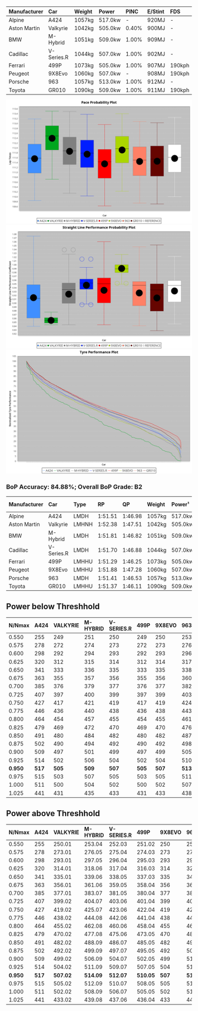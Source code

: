 | Manufacturer | Car        | Weight | Power   | PINC    | E/Stint | FDS     |
|:-|:-|:-|:-|:-|:-|:-|
| Alpine       | A424       | 1057kg | 517.0kw |    -    | 920MJ   |    -    |
| Aston Martin | Valkyrie   | 1042kg | 505.0kw | 0.40%   | 900MJ   |    -    |
| BMW          | M-Hybrid   | 1051kg | 509.0kw | 1.00%   | 909MJ   |    -    |
| Cadillac     | V-Series.R | 1044kg | 507.0kw | 1.00%   | 902MJ   |    -    |
| Ferrari      | 499P       | 1073kg | 505.0kw | 1.00%   | 907MJ   | 190kph  |
| Peugeot      | 9X8Evo     | 1060kg | 507.0kw |    -    | 908MJ   | 190kph  |
| Porsche      | 963        | 1057kg | 513.0kw | 1.00%   | 912MJ   |    -    |
| Toyota       | GR010      | 1090kg | 509.0kw | 1.00%   | 911MJ   | 190kph  |

![PACECHART](./IMG/ACOMETHOD.png)
![STRAIGHTLINEPERFORMANCECHART](./IMG/ACOMETHOD_sp.png)
![TYREPERFORMANCECHART](./IMG/ACOMETHOD_tw.png)

### BoP Accuracy: 84.88%; Overall BoP Grade: B2
| Manufacturer | Car        | Type  | RP      | QP      | Weight | Power¹  | Threshhold | PINC    | Power²   | E/Stint | AVG Vmax  | FDS     | RDLC | L/Stint | BOP-Grade | Model Accuracy | Model Points | Match% | SimDiff |
|:-|:-|:-|:-|:-|:-|:-|:-|:-|:-|:-|:-|:-|:-|:-|:-|:-|:-|:-|:-|
| Alpine       | A424       | LMDH  | 1:51.51 | 1:46.98 | 1057kg | 517.0kw | 210.0kph   |    -    | 517.00kw |  920MJ  | 278.74kph |    -    | 1.02 | 34      | ~A1       | 99.37%         | 2056         | 95.16% | -0.36   |
| Aston Martin | Valkyrie   | LMHNH | 1:52.38 | 1:47.51 | 1042kg | 505.0kw | 210.0kph   | 0.40%   | 507.00kw |  900MJ  | 269.25kph |    -    | 1.05 | 34      | +Ω1       | 100.00%        | 247          | 47.85% | #       |
| BMW          | M-Hybrid   | LMDH  | 1:51.81 | 1:46.82 | 1051kg | 509.0kw | 210.0kph   | 1.00%   | 514.10kw |  909MJ  | 280.90kph |    -    | 1.02 | 34      | +A2       | 99.20%         | 3081         | 94.78% | -0.05   |
| Cadillac     | V-Series.R | LMDH  | 1:51.70 | 1:46.88 | 1044kg | 507.0kw | 210.0kph   | 1.00%   | 512.10kw |  902MJ  | 282.69kph |    -    | 1.03 | 34      | +A2       | 99.22%         | 5358         | 91.63% | +0.61   |
| Ferrari      | 499P       | LMHHU | 1:51.29 | 1:46.25 | 1073kg | 505.0kw | 210.0kph   | 1.00%   | 510.10kw |  907MJ  | 280.25kph | 190kph  | 1.04 | 34      | -B2       | 99.93%         | 6954         | 84.32% | +0.72   |
| Peugeot      | 9X8Evo     | LMHHU | 1:51.88 | 1:47.28 | 1060kg | 507.0kw | 210.0kph   |    -    | 507.00kw |  908MJ  | 290.07kph | 190kph  | 0.99 | 34      | +B1       | 100.00%        | 1458         | 87.37% | +0.56   |
| Porsche      | 963        | LMDH  | 1:51.41 | 1:46.53 | 1057kg | 513.0kw | 210.0kph   | 1.00%   | 518.10kw |  912MJ  | 280.65kph |    -    | 1.02 | 34      | -B1       | 99.87%         | 14199        | 89.99% | +0.15   |
| Toyota       | GR010      | LMHHU | 1:51.37 | 1:46.11 | 1090kg | 509.0kw | 210.0kph   | 1.00%   | 514.10kw |  911MJ  | 276.72kph | 190kph  | 1.01 | 34      | -B1       | 99.92%         | 5012         | 87.90% | +0.65   |

## Power below Threshhold
| N/Nmax    | A424    | VALKYRIE | M-HYBRID | V-SERIES.R | 499P    | 9X8EVO  | 963     | GR010   |
|:-|:-|:-|:-|:-|:-|:-|:-|:-|
|  0.550    |  255    |  249     |  251     |  250       |  249    |  250    |  253    |  251    |
|  0.575    |  278    |  272     |  274     |  273       |  272    |  273    |  276    |  274    |
|  0.600    |  298    |  292     |  294     |  293       |  292    |  293    |  296    |  294    |
|  0.625    |  320    |  312     |  315     |  314       |  312    |  314    |  317    |  315    |
|  0.650    |  341    |  333     |  336     |  335       |  333    |  335    |  338    |  336    |
|  0.675    |  363    |  355     |  357     |  356       |  355    |  356    |  360    |  357    |
|  0.700    |  385    |  376     |  379     |  377       |  376    |  377    |  382    |  379    |
|  0.725    |  407    |  397     |  400     |  399       |  397    |  399    |  403    |  400    |
|  0.750    |  427    |  417     |  421     |  419       |  417    |  419    |  424    |  421    |
|  0.775    |  446    |  436     |  440     |  438       |  436    |  438    |  443    |  440    |
|  0.800    |  464    |  454     |  457     |  455       |  454    |  455    |  461    |  457    |
|  0.825    |  479    |  469     |  472     |  470       |  469    |  470    |  476    |  472    |
|  0.850    |  491    |  480     |  484     |  482       |  480    |  482    |  487    |  484    |
|  0.875    |  502    |  490     |  494     |  492       |  490    |  492    |  498    |  494    |
|  0.900    |  509    |  497     |  501     |  499       |  497    |  499    |  505    |  501    |
|  0.925    |  514    |  502     |  506     |  504       |  502    |  504    |  510    |  506    |
| **0.950** | **517** | **505**  | **509**  | **507**    | **505** | **507** | **513** | **509** |
|  0.975    |  515    |  503     |  507     |  505       |  503    |  505    |  511    |  507    |
|  1.000    |  511    |  500     |  504     |  502       |  500    |  502    |  507    |  504    |
|  1.025    |  441    |  431     |  435     |  433       |  431    |  433    |  438    |  435    |

## Power above Threshhold
| N/Nmax    | A424    | VALKYRIE   | M-HYBRID   | V-SERIES.R | 499P       | 9X8EVO  | 963        | GR010      |
|:-|:-|:-|:-|:-|:-|:-|:-|:-|
|  0.550    |  255    |  250.01    |  253.04    |  252.03    |  251.02    |  250    |  255.06    |  253.04    |
|  0.575    |  278    |  273.01    |  276.05    |  275.04    |  274.03    |  273    |  278.07    |  276.05    |
|  0.600    |  298    |  293.01    |  297.05    |  296.04    |  295.03    |  293    |  299.08    |  297.05    |
|  0.625    |  320    |  314.01    |  318.06    |  317.04    |  316.03    |  314    |  321.08    |  318.06    |
|  0.650    |  341    |  335.01    |  339.06    |  338.05    |  337.03    |  335    |  342.09    |  339.06    |
|  0.675    |  363    |  356.01    |  361.06    |  359.05    |  358.04    |  356    |  364.09    |  361.06    |
|  0.700    |  385    |  377.01    |  383.07    |  381.05    |  380.04    |  377    |  386.10    |  383.07    |
|  0.725    |  407    |  399.02    |  404.07    |  403.06    |  401.04    |  399    |  407.10    |  404.07    |
|  0.750    |  427    |  419.02    |  425.07    |  423.06    |  422.04    |  419    |  428.11    |  425.07    |
|  0.775    |  446    |  438.02    |  444.08    |  442.06    |  441.04    |  438    |  447.11    |  444.08    |
|  0.800    |  464    |  455.02    |  462.08    |  460.06    |  458.04    |  455    |  465.12    |  462.08    |
|  0.825    |  479    |  470.02    |  477.08    |  475.06    |  473.05    |  470    |  480.12    |  477.08    |
|  0.850    |  491    |  482.02    |  488.09    |  486.07    |  485.05    |  482    |  492.12    |  488.09    |
|  0.875    |  502    |  492.02    |  499.09    |  497.07    |  495.05    |  492    |  503.13    |  499.09    |
|  0.900    |  509    |  499.02    |  506.09    |  504.07    |  502.05    |  499    |  510.13    |  506.09    |
|  0.925    |  514    |  504.02    |  511.09    |  509.07    |  507.05    |  504    |  515.13    |  511.09    |
| **0.950** | **517** | **507.02** | **514.09** | **512.07** | **510.05** | **507** | **518.13** | **514.09** |
|  0.975    |  515    |  505.02    |  512.09    |  510.07    |  508.05    |  505    |  516.13    |  512.09    |
|  1.000    |  511    |  502.02    |  508.09    |  506.07    |  505.05    |  502    |  512.13    |  508.09    |
|  1.025    |  441    |  433.02    |  439.08    |  437.06    |  436.04    |  433    |  442.11    |  439.08    |
